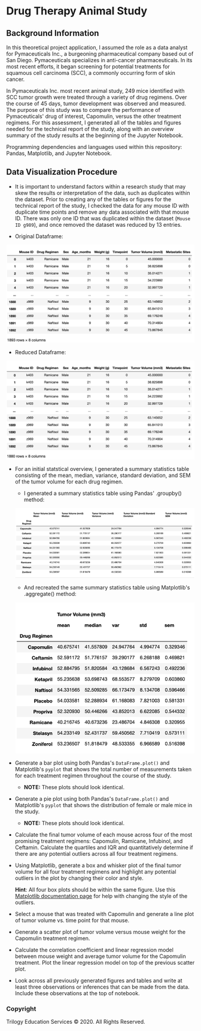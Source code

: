# Drug Therapy Animal Study

## Background Information

In this theoretical project application, I assumed the role as a data analyst for Pymaceuticals Inc., a burgeoning pharmaceutical company based out of San Diego. Pymaceuticals specializes in anti-cancer pharmaceuticals. In its most recent efforts, it began screening for potential treatments for squamous cell carcinoma (SCC), a commonly occurring form of skin cancer.

In Pymaceuticals Inc. most recent animal study, 249 mice identified with SCC tumor growth were treated through a variety of drug regimens. Over the course of 45 days, tumor development was observed and measured. The purpose of this study was to compare the performance of Pymaceuticals' drug of interest, Capomulin, versus the other treatment regimens. For this assessment, I generated all of the tables and figures needed for the technical report of the study, along with an overview summary of the study results at the beginning of the Jupyter Notebook.

Programming dependencies and languages used within this repository: Pandas, Matplotlib, and Jupyter Notebook.

## Data Visualization Procedure

* It is important to understand factors within a research study that may skew the results or interpretation of the data, such as duplicates within the dataset. Prior to creating any of the tables or figures for the technical report of the study, I checked the data for any mouse ID with duplicate time points and remove any data associated with that mouse ID. There was only one ID that was duplicated within the dataset (`Mouse ID g989`), and once removed the dataset was reduced by 13 entries.

* Original Dataframe:

![Original](Images/original_df.png)

* Reduced Dataframe:

![Reduced](Images/duplicate_drop_df.png)

* For an initial statstical overview, I generated a summary statistics table consisting of the mean, median, variance, standard deviation, and SEM of the tumor volume for each drug regimen.

  * I generated a summary statistics table using Pandas' .groupby() method:

  ![groupby](Images/groupby_summary_stats.png)

  * And recreated the same summary statistics table using Matplotlib's .aggregate() method:

  ![agg](Images/agg_summary_stats.png)

* Generate a bar plot using both Pandas's `DataFrame.plot()` and Matplotlib's `pyplot` that shows the total number of measurements taken for each treatment regimen throughout the course of the study.

  * **NOTE:** These plots should look identical.

* Generate a pie plot using both Pandas's `DataFrame.plot()` and Matplotlib's `pyplot` that shows the distribution of female or male mice in the study.

  * **NOTE:** These plots should look identical.

* Calculate the final tumor volume of each mouse across four of the most promising treatment regimens: Capomulin, Ramicane, Infubinol, and Ceftamin. Calculate the quartiles and IQR and quantitatively determine if there are any potential outliers across all four treatment regimens.

* Using Matplotlib, generate a box and whisker plot of the final tumor volume for all four treatment regimens and highlight any potential outliers in the plot by changing their color and style.

  **Hint**: All four box plots should be within the same figure. Use this [Matplotlib documentation page](https://matplotlib.org/gallery/pyplots/boxplot_demo_pyplot.html#sphx-glr-gallery-pyplots-boxplot-demo-pyplot-py) for help with changing the style of the outliers.

* Select a mouse that was treated with Capomulin and generate a line plot of tumor volume vs. time point for that mouse.

* Generate a scatter plot of tumor volume versus mouse weight for the Capomulin treatment regimen.

* Calculate the correlation coefficient and linear regression model between mouse weight and average tumor volume for the Capomulin treatment. Plot the linear regression model on top of the previous scatter plot.

* Look across all previously generated figures and tables and write at least three observations or inferences that can be made from the data. Include these observations at the top of notebook.

### Copyright

Trilogy Education Services © 2020. All Rights Reserved.
